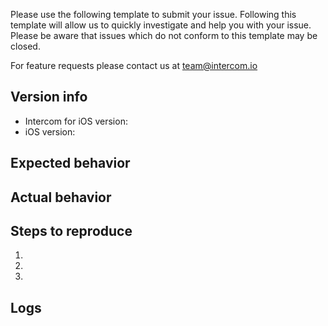 Please use the following template to submit your issue. Following this template will allow us to quickly investigate and help you with your issue. Please be aware that issues which do not conform to this template may be closed.

For feature requests please contact us at team@intercom.io


## Version info
  - Intercom for iOS version:
  - iOS version:

## Expected behavior

## Actual behavior

## Steps to reproduce
 1. 
 2. 
 3. 

## Logs